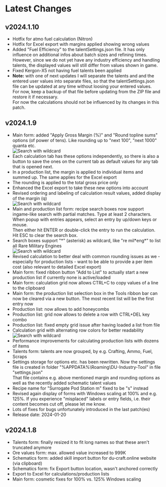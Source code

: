 # Latest Changes

## v2024.1.10

- Hotfix for atmo fuel calculation (Nitron)
- Hotfix for Excel export with margins applied showing wrong values
- Added "Fuel Efficiency" to the talentSettings.json file. It has only influence
on additional infos about batch sizes and refining times.
However, since we do not yet have any industry efficiency and handling talents,
the displayed values will still differ from values shown in game.
- Fixed Kergon-X5 not having fuel talents been applied
- **Note:** with one of next updates I will separate the talents and
and the entered user values into separate files, so that the talentSettings.json
file can be updated at any time without loosing your entered values.  
For now, keep a backup of that file before updating from the ZIP file and
restore it if necessary.  
For now the calculations should not be influenced by its changes in this patch.

## v2024.1.9

- Main form: added "Apply Gross Margin (%)" and "Round topline sums" options (of power of tens).
Like rounding up to "next 100", "next 1000" quanta etc.  
![Search with wildcard](docs/margin_rounding_options.png)
- Each calculation tab has these options independently, so there is also a button
to save the ones on the current tab as default values for any tab that is opened next.
- In a production list, the margin is applied to individual items and summed up. 
The same applies for the Excel export
- The rounding is applied to the total gross price only
- Enhanced the Excel export to take these new options into account
- Revised ordering and labeling of calculation result values, added display of the margin (q)  
![Search with wildcard](docs/prod_calc_results_with_margin.png)
- Main and production list form: recipe search boxes now support ingame-like search
with partial matches. Type at least 2 characters. When popup with entries appears,
select an entry by up/down keys or mouse.  
Then either hit ENTER or double-click the entry to run the calculation.  
Hit ESC to clear the search box.
- Search boxes support "\*" (asterisk) as wildcard, like "re mil\*eng\*" to list
all Rare Military Engines  
![Search with wildcard](docs/recipe_wildcard_search.gif)
- Revised calculation to better deal with common rounding issues as we -
especially for production lists - want to be able to provide a per item cost
(also relevant to detailed Excel export)
- Main form: fixed ribbon button "Add to List" to actually start a new production
list if currently none is active/loaded
- Main form: calculation grid now allows CTRL+C to copy values of a line to the clipboard
- Main form: the production list selection box in the Tools ribbon bar can now
be cleared via a new button. The most recent list will be the first entry now
- Production list: now allows to add honeycombs
- Production list: grid now allows to delete a row with CTRL+DEL key combo
- Production list: fixed empty grid issue after having loaded a list from file
- Calculation grid with alternating row colors for better readability  
![Search with wildcard](docs/results_grid_colored_rows.png)
- Performance improvements for calculating production lists with dozens of items
- Talents form: talents are now grouped, by e.g. Crafting, Ammo, Fuel, Scraps
- Settings storage for options etc. has been rewritten. Now the settings file is
created in folder "%APPDATA%\Roaming\DU-Industry-Tool" in file "settings.json"  
That file contains e.g. above mentioned margin and rounding options as well
as the recently added schematic talent values
- Recipe name for "Surrogate Pod Station m" fixed to be "s" instead
- Revised again display of forms with Windows scaling at 100% and e.g. 125%.
If you experience "misplaced" labels or entry fields, i.e. their content
becomes cut off, please let me know.
- Lots of fixes for bugs unfortunately introduced in the last patch(es)
- Release date: 2024-01-20

## v2024.1.8

- Talents form: finally resized it to fit long names so that these aren't truncated anymore
- Ore values form: max. allowed value increased to 999K
- Schematics form: added skill import button for du-craft.online website (via clipboard)
- Schematics form: fix Export button location, wasn't anchored correctly
- Export to Excel for calculations/production lists
- Main form: cosmetic fixes for 100% vs. 125% Windows scaling

